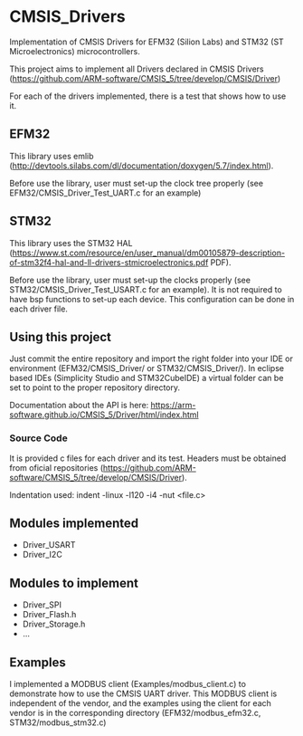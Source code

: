 # CMSIS_Drivers

Implementation of CMSIS Drivers for EFM32 (Silion Labs) and STM32 (ST Microelectronics) microcontrollers.

This project aims to implement all Drivers declared in CMSIS Drivers (https://github.com/ARM-software/CMSIS_5/tree/develop/CMSIS/Driver)

For each of the drivers implemented, there is a test that shows how to use it.

## EFM32
This library uses emlib (http://devtools.silabs.com/dl/documentation/doxygen/5.7/index.html).

Before use the library, user must set-up the clock tree properly (see EFM32/CMSIS_Driver_Test_UART.c for an example)

## STM32
This library uses the STM32 HAL (https://www.st.com/resource/en/user_manual/dm00105879-description-of-stm32f4-hal-and-ll-drivers-stmicroelectronics.pdf PDF).

Before use the library, user must set-up the clocks properly (see STM32/CMSIS_Driver_Test_USART.c for an example). It is not required to have bsp functions to set-up each device. This configuration can be done in each driver file.

## Using this project

Just commit the entire repository and import the right folder into your IDE or environment (EFM32/CMSIS_Driver/ or STM32/CMSIS_Driver/). 
In eclipse based IDEs (Simplicity Studio and STM32CubeIDE) a virtual folder can be set to point to the proper repository directory.

Documentation about the API is here: https://arm-software.github.io/CMSIS_5/Driver/html/index.html

### Source Code

It is provided c files for each driver and its test. Headers must be obtained from oficial repositories (https://github.com/ARM-software/CMSIS_5/tree/develop/CMSIS/Driver).

Indentation used: indent -linux -l120 -i4 -nut <file.c>
## Modules implemented

* Driver_USART
* Driver_I2C

## Modules to implement
* Driver_SPI
* Driver_Flash.h
* Driver_Storage.h
* ...

## Examples
I implemented a MODBUS client (Examples/modbus_client.c) to demonstrate how to use the CMSIS UART driver. This MODBUS client is independent of the vendor, and the examples using the client for each vendor is in the corresponding directory (EFM32/modbus_efm32.c, STM32/modbus_stm32.c)
